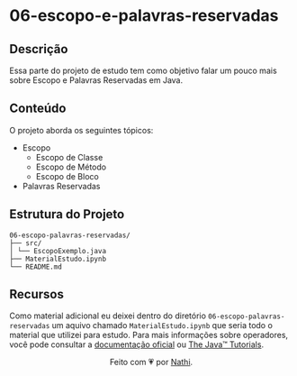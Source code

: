 # 06-escopo-e-palavras-reservadas

## Descrição

Essa parte do projeto de estudo tem como objetivo falar um pouco mais sobre Escopo e Palavras Reservadas em Java.

## Conteúdo

O projeto aborda os seguintes tópicos:

- Escopo
  - Escopo de Classe
  - Escopo de Método
  - Escopo de Bloco
- Palavras Reservadas

## Estrutura do Projeto

```bs
06-escopo-palavras-reservadas/
├── src/
│ └── EscopoExemplo.java
├── MaterialEstudo.ipynb
└── README.md
```

## Recursos

Como material adicional eu deixei dentro do diretório `06-escopo-palavras-reservadas` um aquivo chamado `MaterialEstudo.ipynb` que seria todo o material que utilizei para estudo. Para mais informações sobre operadores, você pode consultar a [documentação oficial](https://docs.oracle.com/javase/8/docs/) ou [The Java™ Tutorials](https://docs.oracle.com/javase/tutorial/).

<div align="center">Feito com 💗 por <a href="https://github.com/nathaliacappellini">Nathi</a>.</div>
